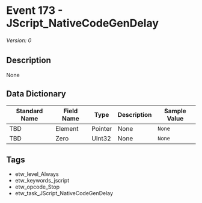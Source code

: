 # Event 173 - JScript_NativeCodeGenDelay
###### Version: 0

## Description
None

## Data Dictionary
|Standard Name|Field Name|Type|Description|Sample Value|
|---|---|---|---|---|
|TBD|Element|Pointer|None|`None`|
|TBD|Zero|UInt32|None|`None`|

## Tags
* etw_level_Always
* etw_keywords_jscript
* etw_opcode_Stop
* etw_task_JScript_NativeCodeGenDelay